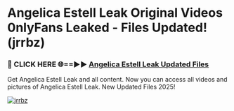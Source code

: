 # Angelica Estell Leak Original Videos 0nlyFans Leaked - Files Updated! (jrrbz)

<h3>🔴 CLICK HERE 🌐==►► <a href="https://tinyurl.com/ms9xzufz" rel="nofollow">Angelica Estell Leak Updated Files</a></h3>

Get Angelica Estell Leak and all content. Now you can access all videos and pictures of Angelica Estell Leak. New Updated Files 2025!

[![jrrbz](https://i.imgur.com/PQ7UWWw.gif)](https://tinyurl.com/ms9xzufz)
